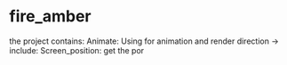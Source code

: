 # fire_amber
the project contains:
Animate: Using for animation and render direction
-> include:
  Screen_position: get the por
